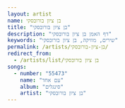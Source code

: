 ```yaml
---
layout: artist
name: בן ציון בורובסקי
title: "בן ציון בורובסקי"
description: "דף האמן בן ציון בורובסקי"
keywords: "שירים, מוזיקה, בן ציון בורובסקי"
permalink: /artists/בן-ציון-בורובסקי/
redirect_from:
  - /artists/list/בן ציון בורובסקי
songs:
  - number: "55473"
    name: "עם אחד"
    album: "סינגלים"
    artist: "בן ציון בורובסקי"
---
```

